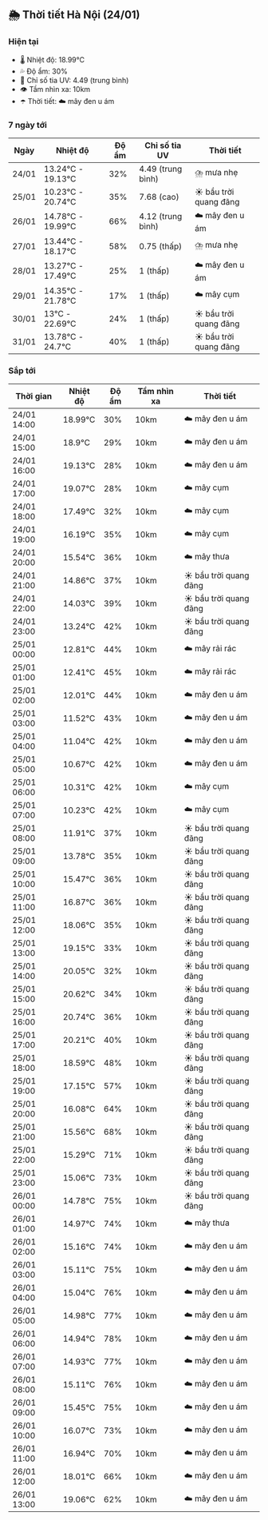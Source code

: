 ## 🌦️ Thời tiết Hà Nội (24/01)

### Hiện tại

- 🌡️ Nhiệt độ: 18.99℃
- 💦 Độ ẩm: 30%
- 🌟 Chỉ số tia UV: 4.49 (trung bình)
- 👁️ Tầm nhìn xa: 10km
- ☂️ Thời tiết: ☁️ mây đen u ám

### 7 ngày tới

| Ngày | Nhiệt độ | Độ ẩm | Chỉ số tia UV | Thời tiết |
| --- | --- | --- | --- | --- |
| 24/01 | 13.24℃ - 19.13℃ | 32% | 4.49 (trung bình) | ⛈️ mưa nhẹ |
| 25/01 | 10.23℃ - 20.74℃ | 35% | 7.68 (cao) | ☀️ bầu trời quang đãng |
| 26/01 | 14.78℃ - 19.99℃ | 66% | 4.12 (trung bình) | ☁️ mây đen u ám |
| 27/01 | 13.44℃ - 18.17℃ | 58% | 0.75 (thấp) | ⛈️ mưa nhẹ |
| 28/01 | 13.27℃ - 17.49℃ | 25% | 1 (thấp) | ☁️ mây đen u ám |
| 29/01 | 14.35℃ - 21.78℃ | 17% | 1 (thấp) | ☁️ mây cụm |
| 30/01 | 13℃ - 22.69℃ | 24% | 1 (thấp) | ☀️ bầu trời quang đãng |
| 31/01 | 13.78℃ - 24.7℃ | 40% | 1 (thấp) | ☀️ bầu trời quang đãng |

### Sắp tới

| Thời gian | Nhiệt độ | Độ ẩm | Tầm nhìn xa | Thời tiết |
| --- | --- | --- | --- | --- |
| 24/01 14:00 | 18.99℃ | 30% | 10km | ☁️ mây đen u ám |
| 24/01 15:00 | 18.9℃ | 29% | 10km | ☁️ mây đen u ám |
| 24/01 16:00 | 19.13℃ | 28% | 10km | ☁️ mây đen u ám |
| 24/01 17:00 | 19.07℃ | 28% | 10km | ☁️ mây cụm |
| 24/01 18:00 | 17.49℃ | 32% | 10km | ☁️ mây cụm |
| 24/01 19:00 | 16.19℃ | 35% | 10km | ☁️ mây cụm |
| 24/01 20:00 | 15.54℃ | 36% | 10km | ☁️ mây thưa |
| 24/01 21:00 | 14.86℃ | 37% | 10km | ☀️ bầu trời quang đãng |
| 24/01 22:00 | 14.03℃ | 39% | 10km | ☀️ bầu trời quang đãng |
| 24/01 23:00 | 13.24℃ | 42% | 10km | ☀️ bầu trời quang đãng |
| 25/01 00:00 | 12.81℃ | 44% | 10km | ☁️ mây rải rác |
| 25/01 01:00 | 12.41℃ | 45% | 10km | ☁️ mây rải rác |
| 25/01 02:00 | 12.01℃ | 44% | 10km | ☁️ mây đen u ám |
| 25/01 03:00 | 11.52℃ | 43% | 10km | ☁️ mây đen u ám |
| 25/01 04:00 | 11.04℃ | 42% | 10km | ☁️ mây đen u ám |
| 25/01 05:00 | 10.67℃ | 42% | 10km | ☁️ mây đen u ám |
| 25/01 06:00 | 10.31℃ | 42% | 10km | ☁️ mây cụm |
| 25/01 07:00 | 10.23℃ | 42% | 10km | ☁️ mây cụm |
| 25/01 08:00 | 11.91℃ | 37% | 10km | ☀️ bầu trời quang đãng |
| 25/01 09:00 | 13.78℃ | 35% | 10km | ☀️ bầu trời quang đãng |
| 25/01 10:00 | 15.47℃ | 36% | 10km | ☀️ bầu trời quang đãng |
| 25/01 11:00 | 16.87℃ | 36% | 10km | ☀️ bầu trời quang đãng |
| 25/01 12:00 | 18.06℃ | 35% | 10km | ☀️ bầu trời quang đãng |
| 25/01 13:00 | 19.15℃ | 33% | 10km | ☀️ bầu trời quang đãng |
| 25/01 14:00 | 20.05℃ | 32% | 10km | ☀️ bầu trời quang đãng |
| 25/01 15:00 | 20.62℃ | 34% | 10km | ☀️ bầu trời quang đãng |
| 25/01 16:00 | 20.74℃ | 36% | 10km | ☀️ bầu trời quang đãng |
| 25/01 17:00 | 20.21℃ | 40% | 10km | ☀️ bầu trời quang đãng |
| 25/01 18:00 | 18.59℃ | 48% | 10km | ☀️ bầu trời quang đãng |
| 25/01 19:00 | 17.15℃ | 57% | 10km | ☀️ bầu trời quang đãng |
| 25/01 20:00 | 16.08℃ | 64% | 10km | ☀️ bầu trời quang đãng |
| 25/01 21:00 | 15.56℃ | 68% | 10km | ☀️ bầu trời quang đãng |
| 25/01 22:00 | 15.29℃ | 71% | 10km | ☀️ bầu trời quang đãng |
| 25/01 23:00 | 15.06℃ | 73% | 10km | ☀️ bầu trời quang đãng |
| 26/01 00:00 | 14.78℃ | 75% | 10km | ☀️ bầu trời quang đãng |
| 26/01 01:00 | 14.97℃ | 74% | 10km | ☁️ mây thưa |
| 26/01 02:00 | 15.16℃ | 74% | 10km | ☁️ mây đen u ám |
| 26/01 03:00 | 15.11℃ | 75% | 10km | ☁️ mây đen u ám |
| 26/01 04:00 | 15.04℃ | 76% | 10km | ☁️ mây đen u ám |
| 26/01 05:00 | 14.98℃ | 77% | 10km | ☁️ mây đen u ám |
| 26/01 06:00 | 14.94℃ | 78% | 10km | ☁️ mây đen u ám |
| 26/01 07:00 | 14.93℃ | 77% | 10km | ☁️ mây đen u ám |
| 26/01 08:00 | 15.11℃ | 76% | 10km | ☁️ mây đen u ám |
| 26/01 09:00 | 15.45℃ | 75% | 10km | ☁️ mây đen u ám |
| 26/01 10:00 | 16.07℃ | 73% | 10km | ☁️ mây đen u ám |
| 26/01 11:00 | 16.94℃ | 70% | 10km | ☁️ mây đen u ám |
| 26/01 12:00 | 18.01℃ | 66% | 10km | ☁️ mây đen u ám |
| 26/01 13:00 | 19.06℃ | 62% | 10km | ☁️ mây đen u ám |
